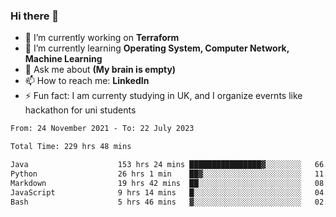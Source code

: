 ### Hi there 👋
- 🔭 I’m currently working on **Terraform**
- 🌱 I’m currently learning **Operating System, Computer Network, Machine Learning**
- 💬 Ask me about **(My brain is empty)**
- 📫 How to reach me: **LinkedIn**
- ⚡ Fun fact: I am currenty studying in UK, and I organize evernts like hackathon for uni students

<!--START_SECTION:waka-->

```txt
From: 24 November 2021 - To: 22 July 2023

Total Time: 229 hrs 48 mins

Java                    153 hrs 24 mins ████████████████▓░░░░░░░░   66.75 %
Python                  26 hrs 1 min    ██▓░░░░░░░░░░░░░░░░░░░░░░   11.32 %
Markdown                19 hrs 42 mins  ██░░░░░░░░░░░░░░░░░░░░░░░   08.58 %
JavaScript              9 hrs 14 mins   █░░░░░░░░░░░░░░░░░░░░░░░░   04.02 %
Bash                    5 hrs 46 mins   ▓░░░░░░░░░░░░░░░░░░░░░░░░   02.51 %
```

<!--END_SECTION:waka-->
